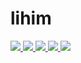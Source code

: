 # lihim

<p align="left">
 <a href="https://codeclimate.com/github/johnshift/lihim/maintainability">
  <img src="https://api.codeclimate.com/v1/badges/217b429d04828529a5cc/maintainability" />
 </a>
 <a href="https://codeclimate.com/github/johnshift/lihim/test_coverage">
  <img src="https://api.codeclimate.com/v1/badges/217b429d04828529a5cc/test_coverage" />
 </a>
 <a href="https://github.com/johnshift/lihim/actions/workflows/dev.yml">
  <img src="https://github.com/johnshift/lihim/actions/workflows/dev.yml/badge.svg" />
 </a>
 <a href="https://github.com/johnshift/lihim/actions/workflows/production.yml">
  <img src="https://github.com/johnshift/lihim/actions/workflows/production.yml/badge.svg" />
 </a>
 <a href="https://main--63b9a593a857c670f0ce6c29.chromatic.com/">
  <img src="https://img.shields.io/badge/storybook-FF4785?style=flat&logo=storybook&logoColor=white&label=chromatic" />
 </a>
</p>
